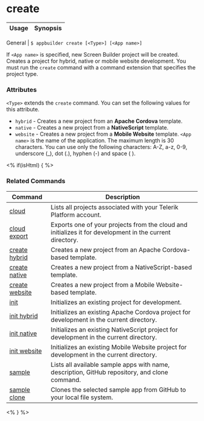create
==========

Usage | Synopsis
------|-------

General | `$ appbuilder create [<Type>] [<App name>]`

If `<App name>` is specified, new Screen Builder project will be created.
Creates a project for hybrid, native or mobile website development. You must run the `create` command with a command extension that specifies the project type.

### Attributes
`<Type>` extends the `create` command. You can set the following values for this attribute.
* `hybrid` - Creates a new project from an **Apache Cordova** template.
* `native` - Creates a new project from a **NativeScript** template.
* `website` - Creates a new project from a **Mobile Website** template.
`<App name>` is the name of the application. The maximum length is 30 characters. You can use only the following characters: A-Z, a-z, 0-9, underscore (_), dot (.), hyphen (-) and space ( ). 

<% if(isHtml) { %> 
### Related Commands

Command | Description
----------|----------
[cloud](cloud.html) | Lists all projects associated with your Telerik Platform account.
[cloud export](cloud-export.html) | Exports one of your projects from the cloud and initializes it for development in the current directory.
[create hybrid](create-hybrid.html) | Creates a new project from an Apache Cordova-based template.
[create native](create-native.html) | Creates a new project from a NativeScript-based template.
[create website](create-website.html) | Creates a new project from a Mobile Website-based template.
[init](init.html) | Initializes an existing project for development.
[init hybrid](init-hybrid.html) | Initializes an existing Apache Cordova project for development in the current directory.
[init native](init-native.html) | Initializes an existing NativeScript project for development in the current directory.
[init website](init-website.html) | Initializes an existing Mobile Website project for development in the current directory.
[sample](sample.html) | Lists all available sample apps with name, description, GitHub repository, and clone command.
[sample clone](sample-clone.html) | Clones the selected sample app from GitHub to your local file system.
<% } %>